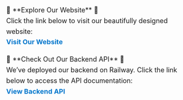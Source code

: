 <p style="font-size: 18px; line-height: 1.6;">
  🌟 **Explore Our Website** 🌟
  <br/>
  Click the link below to visit our beautifully designed website:
  <br/>
  <a href="https://blue-plant-0da12f60f.4.azurestaticapps.net/" style="color: #0077cc; font-weight: bold; text-decoration: none;" target="_blank">Visit Our Website</a>
</p>

<p style="font-size: 18px; line-height: 1.6;">
  🚀 **Check Out Our Backend API** 🚀
  <br/>
  We’ve deployed our backend on Railway. Click the link below to access the API documentation:
  <br/>
  <a href="https://barber-app.up.railway.app/swagger/v1/swagger.json" style="color: #0077cc; font-weight: bold; text-decoration: none;" target="_blank">View Backend API</a>
</p>
